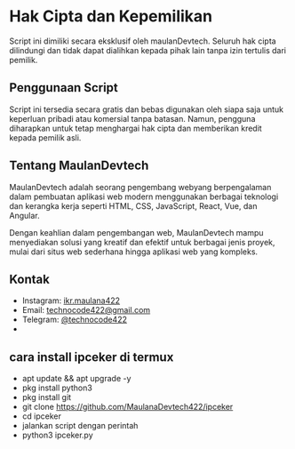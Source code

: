 # Hak Cipta dan Kepemilikan

Script ini dimiliki secara eksklusif oleh maulanDevtech. Seluruh hak cipta dilindungi dan tidak dapat dialihkan kepada pihak lain tanpa izin tertulis dari pemilik.

## Penggunaan Script

Script ini tersedia secara gratis dan bebas digunakan oleh siapa saja untuk keperluan pribadi atau komersial tanpa batasan. Namun, pengguna diharapkan untuk tetap menghargai hak cipta dan memberikan kredit kepada pemilik asli.

## Tentang MaulanDevtech

MaulanDevtech adalah seorang pengembang webyang berpengalaman dalam pembuatan aplikasi web modern menggunakan berbagai teknologi dan kerangka kerja seperti HTML, CSS, JavaScript, React, Vue, dan Angular.

Dengan keahlian dalam pengembangan web, MaulanDevtech mampu menyediakan solusi yang kreatif dan efektif untuk berbagai jenis proyek, mulai dari situs web sederhana hingga aplikasi web yang kompleks.

## Kontak
- Instagram: [ikr.maulana422](https://instagram.com/ikr.maulana422)
- Email: technocode422@gmail.com
- Telegram: [@technocode422](https://t.me/technocode422)
- 
## cara install ipceker di termux
- apt update && apt upgrade -y
- pkg install python3
- pkg install git
- git clone https://github.com/MaulanaDevtech422/ipceker
- cd ipceker
- jalankan script dengan perintah
- python3 ipceker.py
